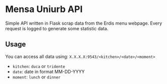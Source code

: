 # Mensa Uniurb API #

Simple API written in Flask scrap data from the Erdis menu webpage.
Every request is logged to generate some statistic data.

## Usage ##

You can access all data using:
    `X.X.X.X:9543/<kitchen>/<date>/<moment>`

* `kitchen`: `duca` or `tridente`
* `date`: date in format MM-DD-YYYY
* `moment`: `lunch` or `dinner`
